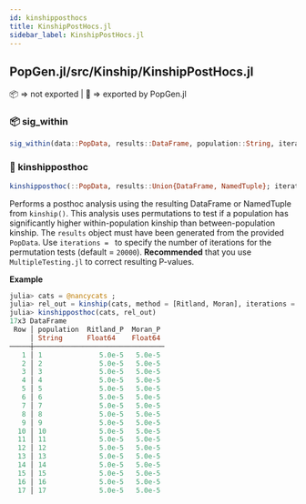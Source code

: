 ```yaml
---
id: kinshipposthocs
title: KinshipPostHocs.jl
sidebar_label: KinshipPostHocs.jl
---
```

## PopGen.jl/src/Kinship/KinshipPostHocs.jl
📦  => not exported | 
🔵 => exported by PopGen.jl

### 📦 sig_within
```julia
sig_within(data::PopData, results::DataFrame, population::String, iterations::Int = 20000)
```

### 🔵 kinshipposthoc
```julia
kinshipposthoc(::PopData, results::Union{DataFrame, NamedTuple}; iterations::Int)
```
Performs a posthoc analysis using the resulting DataFrame or NamedTuple
from `kinship()`. This analysis uses permutations to test if a population has
significantly higher within-population kinship than between-population kinship.
The `results` object must have been generated from the provided `PopData`. Use `iterations = `
to specify the number of iterations for the permutation tests (default = `20000`). **Recommended**
that you use `MultipleTesting.jl` to correct resulting P-values.

**Example**
```julia
julia> cats = @nancycats ;
julia> rel_out = kinship(cats, method = [Ritland, Moran], iterations = 100);
julia> kinshipposthoc(cats, rel_out)
17x3 DataFrame
 Row │ population  Ritland_P  Moran_P
     │ String      Float64    Float64
─────┼────────────────────────────────
   1 │ 1              5.0e-5   5.0e-5
   2 │ 2              5.0e-5   5.0e-5
   3 │ 3              5.0e-5   5.0e-5
   4 │ 4              5.0e-5   5.0e-5
   5 │ 5              5.0e-5   5.0e-5
   6 │ 6              5.0e-5   5.0e-5
   7 │ 7              5.0e-5   5.0e-5
   8 │ 8              5.0e-5   5.0e-5
   9 │ 9              5.0e-5   5.0e-5
  10 │ 10             5.0e-5   5.0e-5
  11 │ 11             5.0e-5   5.0e-5
  12 │ 12             5.0e-5   5.0e-5
  13 │ 13             5.0e-5   5.0e-5
  14 │ 14             5.0e-5   5.0e-5
  15 │ 15             5.0e-5   5.0e-5
  16 │ 16             5.0e-5   5.0e-5
  17 │ 17             5.0e-5   5.0e-5
```
